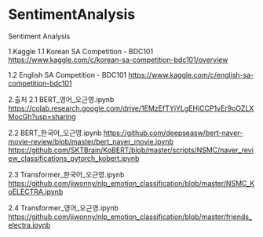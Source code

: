# SentimentAnalysis
Sentiment Analysis

1.Kaggle
1.1 Korean SA Competition - BDC101
https://www.kaggle.com/c/korean-sa-competition-bdc101/overview

1.2 English SA Competition - BDC101
https://www.kaggle.com/c/english-sa-competition-bdc101


2.출처
2.1 BERT_영어_오근영.ipynb
https://colab.research.google.com/drive/1EMzEfTYjYLgEHjCCP1vEr9oOZLXMocGh?usp=sharing

2.2 BERT_한국어_오근영.ipynb
https://github.com/deepseasw/bert-naver-movie-review/blob/master/bert_naver_movie.ipynb
https://github.com/SKTBrain/KoBERT/blob/master/scripts/NSMC/naver_review_classifications_pytorch_kobert.ipynb

2.3 Transformer_한국어_오근영.ipynb
https://github.com/jiwonny/nlp_emotion_classification/blob/master/NSMC_KoELECTRA.ipynb

2.4 Transformer_영어_오근영.ipynb
https://github.com/jiwonny/nlp_emotion_classification/blob/master/friends_electra.ipynb
